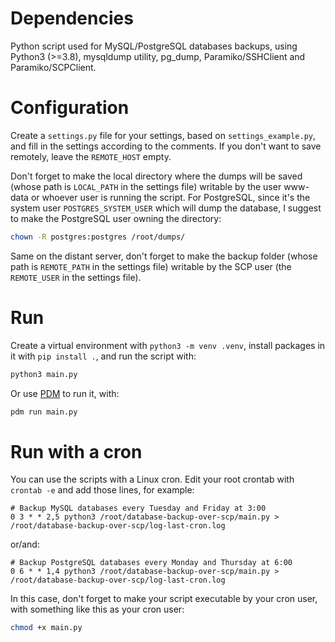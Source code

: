 # Dependencies

Python script used for MySQL/PostgreSQL databases backups, using Python3 (>=3.8), mysqldump utility, pg_dump, Paramiko/SSHClient and Paramiko/SCPClient.

# Configuration

Create a `settings.py` file for your settings, based on `settings_example.py`, and fill in the settings according to the comments. If you don't want to save remotely, leave the `REMOTE_HOST` empty.

Don't forget to make the local directory where the dumps will be saved (whose path is `LOCAL_PATH` in the settings file) writable by the user www-data or whoever user is running the script.
For PostgreSQL, since it's the system user `POSTGRES_SYSTEM_USER` which will dump the database, I suggest to make the PostgreSQL user owning the directory:
```sh
chown -R postgres:postgres /root/dumps/
```

Same on the distant server, don't forget to make the backup folder (whose path is `REMOTE_PATH` in the settings file) writable by the SCP user (the `REMOTE_USER` in the settings file).


# Run

Create a virtual environment with `python3 -m venv .venv`, install packages in it with `pip install .`, and run the script with:

```bash
python3 main.py
```

Or use [PDM](https://pdm.fming.dev/) to run it, with:
```bash
pdm run main.py
```


# Run with a cron

You can use the scripts with a Linux cron. Edit your root crontab with `crontab -e` and add those lines, for example:

```
# Backup MySQL databases every Tuesday and Friday at 3:00
0 3 * * 2,5 python3 /root/database-backup-over-scp/main.py > /root/database-backup-over-scp/log-last-cron.log
```
or/and:
```
# Backup PostgreSQL databases every Monday and Thursday at 6:00
0 6 * * 1,4 python3 /root/database-backup-over-scp/main.py > /root/database-backup-over-scp/log-last-cron.log
```

In this case, don't forget to make your script executable by your cron user, with something like this as your cron user:
```bash
chmod +x main.py
```
